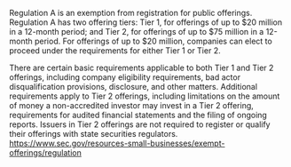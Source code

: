 Regulation A is an exemption from registration for public offerings. Regulation A has two offering tiers: Tier 1, for offerings of up to $20 million in a 12-month period; and Tier 2, for offerings of up to $75 million in a 12-month period. For offerings of up to $20 million, companies can elect to proceed under the requirements for either Tier 1 or Tier 2.

There are certain basic requirements applicable to both Tier 1 and Tier 2 offerings, including company eligibility requirements, bad actor disqualification provisions, disclosure, and other matters. Additional requirements apply to Tier 2 offerings, including limitations on the amount of money a non-accredited investor may invest in a Tier 2 offering, requirements for audited financial statements and the filing of ongoing reports. Issuers in Tier 2 offerings are not required to register or qualify their offerings with state securities regulators.
https://www.sec.gov/resources-small-businesses/exempt-offerings/regulation